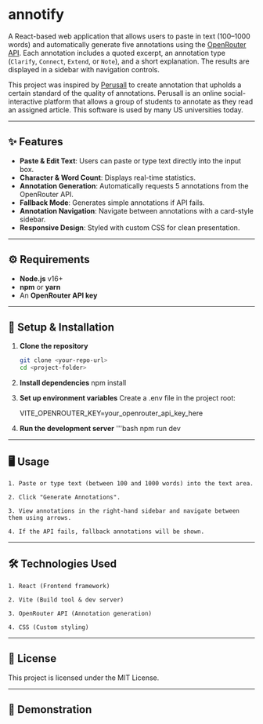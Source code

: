 # annotify

A React-based web application that allows users to paste in text (100–1000 words) and automatically generate five annotations using the [OpenRouter API](https://openrouter.ai). Each annotation includes a quoted excerpt, an annotation type (`Clarify`, `Connect`, `Extend`, or `Note`), and a short explanation. The results are displayed in a sidebar with navigation controls.

This project was inspired by [Perusall](https://www.perusall.com/) to create annotation that upholds a certain standard of the quality of annotations. 
Perusall is an online social-interactive platform that allows a group of students to annotate as they read an assigned article. This software is used by many US universities today.

---

## ✨ Features
- **Paste & Edit Text**: Users can paste or type text directly into the input box.
- **Character & Word Count**: Displays real-time statistics.
- **Annotation Generation**: Automatically requests 5 annotations from the OpenRouter API.
- **Fallback Mode**: Generates simple annotations if API fails.
- **Annotation Navigation**: Navigate between annotations with a card-style sidebar.
- **Responsive Design**: Styled with custom CSS for clean presentation.


---

## ⚙️ Requirements
- **Node.js** v16+
- **npm** or **yarn**
- An **OpenRouter API key**

---

## 🚀 Setup & Installation

1. **Clone the repository**
   ```bash
   git clone <your-repo-url>
   cd <project-folder>

2. **Install dependencies**
  npm install

3. **Set up environment variables**
  Create a .env file in the project root:

     VITE_OPENROUTER_KEY=your_openrouter_api_key_here

4. **Run the development server**
    '''bash
    npm run dev

---

## 🖥 Usage

    1. Paste or type text (between 100 and 1000 words) into the text area.

    2. Click "Generate Annotations".

    3. View annotations in the right-hand sidebar and navigate between them using arrows.

    4. If the API fails, fallback annotations will be shown.

---
## 🛠 Technologies Used

    1. React (Frontend framework)

    2. Vite (Build tool & dev server)

    3. OpenRouter API (Annotation generation)

    4. CSS (Custom styling)

---
## 📜 License
This project is licensed under the MIT License.

---
## 🎥 Demonstration
